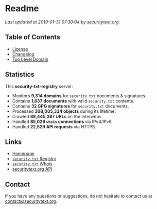 # Readme

_Last updated at 2019-01-31 07:30:04 by [securitytext.org](https://securitytext.org)._

## Table of Contents

* [License](LICENSE.md)
* [Changelog](CHANGELOG.md)
* [Top Level Domain](TLD.md)

## Statistics

This **security-txt-registry** server:

* Monitors **9,314 domains** for `security.txt` documents & signatures.
* Contains **1,637 documents** with valid `security.txt` contents.
* Contains **32 GPG signatures** for `security.txt` documents.
* Processed **308,005,334 objects** during its lifetime.
* Crawled **88,445,387 URLs** on the Interwebs.
* Handled **85,029 `whois` connections** via IPv4/IPv6.
* Handled **22,529 API requests** via HTTPS.

## Links

* [Homepage](https://securitytext.org)
* [`security.txt` Registry](https://registry.securitytext.org)
* [`security.txt` Whois](https://whois.securitytext.org)
* [securitytext.org API](https://api.securitytext.org)

## Contact

If you have any questions or suggestions, do not hesitate to contact us at contact@securitytext.org.

